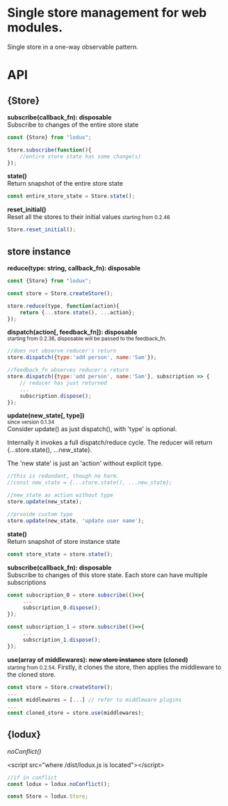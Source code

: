 # Single store management for web modules.
Single store in a one-way observable pattern.

# API

## {Store}
__subscribe(callback_fn): disposable__  
Subscribe to changes of the entire store state
```javascript
const {Store} from "lodux";

Store.subscribe(function(){ 
    //entire store state has some change(s)
});
```
__state()__  
Return snapshot of the entire store state
```javascript
const entire_store_state = Store.state();
```
__reset_initial()__  
Reset all the stores to their initial values
<small>starting from 0.2.46</small>
```javascript
Store.reset_initial();
```


## store instance
__reduce(type: string, callback_fn):  disposable__  
```javascript
const {Store} from "lodux";

const store = Store.createStore();

store.reduce(type, function(action){ 
    return {...store.state(), ...action};
});
```
__dispatch(action[, feedback_fn]):  disposable__  
<small>starting from 0.2.36, disposable will be passed to the feedback_fn.</small>
```javascript
//does not observe reducer's return
store.dispatch({type:'add person', name:'Sam'});

//feedback_fn observes reducer's return
store.dispatch({type:'add person', name:'Sam'}, subscription => {
    // reducer has just returned
    ...    
    subscription.dispose();
});
```
__update(new_state[, type])__  
<small>since version 0.1.34</small>  
Consider update() as just dispatch(), with 'type' is optional.  

Internally it invokes a full dispatch/reduce cycle. The reducer will return {...store.state(), ...new_state}.  

The 'new state' is just an 'action' without explicit type.    

```javascript
//this is redundant, though no harm.
//const new_state = {...store.state(), ...new_state};

//new_state as action without type
store.update(new_state);

//prvoide custom type
store.update(new_state, 'update user name');
```

__state()__  
Return snapshot of store instance state
```javascript
const store_state = store.state();
```

__subscribe(callback_fn): disposable__  
Subscribe to changes of this store state. Each store can have multiple subscriptions
```javascript
const subscription_0 = store.subscribe(()=>{
     ...
     subscription_0.dispose();
});

const subscription_1 = store.subscribe(()=>{
     ...
     subscription_1.dispose();
});
```

__use(array of middlewares): <s>new store instance</s> store (cloned)__  
<small>starting from 0.2.54.</small>
Firstly, it clones the store, then applies the middleware to the cloned store.
```javascript
const store = Store.createStore();
...
const middlewares = [...] // refer to middleware plugins
...
const cloned_store = store.use(middlewares);
```


## {lodux}
_noConflict()_

&lt;script src="where /dist/lodux.js is located">&lt;/script>
```javascript
//if in conflict
const lodux = lodux.noConflict();

const Store = lodux.Store;
```
